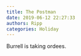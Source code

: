 ```yaml
---
title: The Postman
date: 2019-06-12 22:27:33
authors: Ripp
categories: Holiday
---
```


 Burrell is taking ordees.